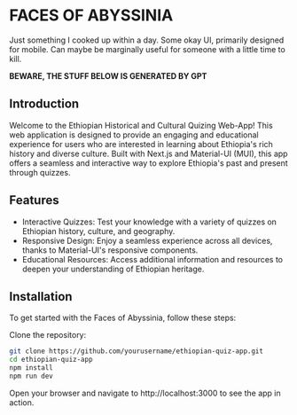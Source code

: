 
# FACES OF ABYSSINIA
Just something I cooked up within a day. Some okay UI, primarily designed for mobile. Can maybe be marginally useful for someone with a little time to kill.

**BEWARE, THE STUFF BELOW IS GENERATED BY GPT**

## Introduction
Welcome to the Ethiopian Historical and Cultural Quizing Web-App! This web application is designed to provide an engaging and educational experience for users who are interested in learning about Ethiopia's rich history and diverse culture. Built with Next.js and Material-UI (MUI), this app offers a seamless and interactive way to explore Ethiopia's past and present through quizzes. 

## Features
- Interactive Quizzes: Test your knowledge with a variety of quizzes on Ethiopian history, culture, and geography.
- Responsive Design: Enjoy a seamless experience across all devices, thanks to Material-UI's responsive components.
- Educational Resources: Access additional information and resources to deepen your understanding of Ethiopian heritage.

## Installation
To get started with the Faces of Abyssinia, follow these steps:

Clone the repository:

```bash
git clone https://github.com/yourusername/ethiopian-quiz-app.git
cd ethiopian-quiz-app
npm install
npm run dev
```
Open your browser and navigate to http://localhost:3000 to see the app in action.